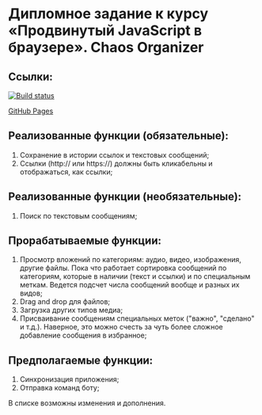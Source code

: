 # Дипломное задание к курсу «Продвинутый JavaScript в браузере». Chaos Organizer

## Ссылки:

[![Build status](https://ci.appveyor.com/api/projects/status/at30yuc2neintm1b?svg=true)](https://ci.appveyor.com/project/edelsid/organizer-front)

[GitHub Pages](https://edelsid.github.io/organizer-front/)

## Реализованные функции (обязательные):

1. Сохранение в истории ссылок и текстовых сообщений;
2. Ссылки (http:// или https://) должны быть кликабельны и отображаться, как ссылки;

## Реализованные функции (необязательные):

1. Поиск по текстовым сообщениям;

## Прорабатываемые функции:

1. Просмотр вложений по категориям: аудио, видео, изображения, другие файлы. Пока что работает сортировка сообщений по категориям, которые в наличии (текст и ссылки) и по специальным меткам. Ведется подсчет числа сообщений вообще и разных их видов;
2. Drag and drop для файлов;
3. Загрузка других типов медиа;
4. Присваивание сообщениям специальных меток ("важно", "сделано" и т.д.). Наверное, это можно счесть за чуть более сложное добавление сообщения в избранное;

## Предполагаемые функции:

1. Синхронизация приложения;
2. Отправка команд боту;

В списке возможны изменения и дополнения.